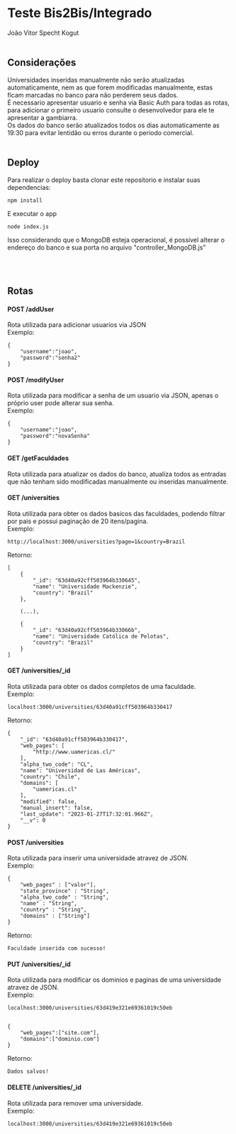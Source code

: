 <h1>Teste Bis2Bis/Integrado</h1>
João Vitor Specht Kogut
<br>
<br>
<h2>Considerações</h2>
Universidades inseridas manualmente não serão atualizadas automaticamente, nem as que forem modificadas manualmente, estas ficam marcadas no banco para não perderem seus dados.<br>
É necessario apresentar usuario e senha via Basic Auth para todas as rotas, para adicionar o primeiro usuario consulte o desenvolvedor para ele te apresentar a gambiarra.<br>
Os dados do banco serão atualizados todos os dias automaticamente as 19:30 para evitar lentidão ou erros durante o periodo comercial.

<br>
<br>
<h2>Deploy</h2>
Para realizar o deploy basta clonar este repositorio e instalar suas dependencias:

```
npm install
```
E executar o app
```
node index.js
```
Isso considerando que o MongoDB esteja operacional, é possivel alterar o endereço do banco e sua porta no arquivo "controller_MongoDB.js"

<br>
<br>
<h2>Rotas</h2>
<h4>POST  /addUser </h4>
Rota utilizada para adicionar usuarios via JSON
<br>Exemplo:<br>

```
{
	"username":"joao",
	"password":"senha2"
}
```

<h4>POST  /modifyUser</h4>
Rota utilizada para modificar a senha de um usuario via JSON, apenas o próprio user pode alterar sua senha.
<br>Exemplo:<br>

```
{
	"username":"joao",
	"password":"novaSenha"
}
```

<h4>GET  /getFaculdades</h4>
Rota utilizada para atualizar os dados do banco, atualiza todos as entradas que não tenham sido modificadas manualmente ou inseridas manualmente.

<br>

<h4>GET  /universities</h4>
Rota utilizada para obter os dados basicos das faculdades, podendo filtrar por pais e possui paginação de 20 itens/pagina.
<br>Exemplo:<br>

```
http://localhost:3000/universities?page=1&country=Brazil
```
Retorno:<br>
```
[
	{
		"_id": "63d40a92cff503964b330645",
		"name": "Universidade Mackenzie",
		"country": "Brazil"
	},

	(...),

	{
		"_id": "63d40a92cff503964b33066b",
		"name": "Universidade Católica de Pelotas",
		"country": "Brazil"
	}
]
```

<h4>GET  /universities/_id</h4>
Rota utilizada para obter os dados completos de uma faculdade.
<br>Exemplo:<br>

```
localhost:3000/universities/63d40a91cff503964b330417
```
Retorno:<br>
```
{
	"_id": "63d40a91cff503964b330417",
	"web_pages": [
		"http://www.uamericas.cl/"
	],
	"alpha_two_code": "CL",
	"name": "Universidad de Las Américas",
	"country": "Chile",
	"domains": [
		"uamericas.cl"
	],
	"modified": false,
	"manual_insert": false,
	"last_update": "2023-01-27T17:32:01.966Z",
	"__v": 0
}
```

<h4>POST /universities</h4>
Rota utilizada para inserir uma universidade atravez de JSON.
<br>Exemplo:<br>

```
{
    "web_pages" : ["valor"],
    "state_province" : "String",
    "alpha_two_code" : "String",
    "name" : "String",
    "country" : "String",
    "domains" : ["String"]
}
```
Retorno:<br>
```
Faculdade inserida com sucesso!
```

<h4>PUT /universities/_id</h4>
Rota utilizada para modificar os dominios e paginas de uma universidade atravez de JSON.
<br>Exemplo:<br>

```
localhost:3000/universities/63d419e321e69361019c50eb


{
	"web_pages":["site.com"],
	"domains":["dominio.com"] 
}
```
Retorno:<br>
```
Dados salvos!
```


<h4>DELETE /universities/_id</h4>
Rota utilizada para remover uma universidade.
<br>Exemplo:<br>

```
localhost:3000/universities/63d419e321e69361019c50eb
```

